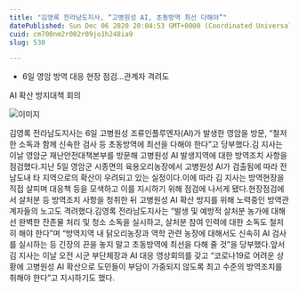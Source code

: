 ```yaml
---
title: "김영록 전라남도지사, “고병원성 AI, 초동방역 최선 다해야”"
datePublished: Sun Dec 06 2020 20:04:53 GMT+0000 (Coordinated Universal Time)
cuid: cm700nm2r002r09jo1h248ia9
slug: 530

---
```



- 6일 영암 방역 대응 현장 점검…관계자 격려도

AI 확산 방지대책 회의

![이미지](https://cdn.hashnode.com/res/hashnode/image/upload/v1739250186058/2ec47125-c8ef-4689-b64e-6f882704e2c6.jpeg)

김영록 전라남도지사는 6일 고병원성 조류인플루엔자(AI)가 발생한 영암을 방문, “철저한 소독과 함께 신속한 검사 등 초동방역에 최선을 다해야 한다”고 당부했다.김 지사는 이날 영암군 재난안전대책본부를 방문해 고병원성 AI 발생지역에 대한 방역조치 사항을 점검했다.지난 5일 영암군 시종면의 육용오리농장에서 고병원성 AI가 검출됨에 따라 전남도내 타 지역으로의 확산이 우려되고 있는 실정이다.이에 따라 김 지사는 방역현장을 직접 살피며 대응책 등을 모색하고 이를 지시하기 위해 점검에 나서게 됐다.현장점검에서 살처분 등 방역조치 사항을 청취한 뒤 고병원성 AI 확산 방지를 위해 노력중인 방역관계자들의 노고도 격려했다.김영록 전라남도지사는 “발생 및 예방적 살처분 농가에 대해선 완벽한 잔존물 처리 및 청소 소독을 실시하고, 살처분 참여 인력에 대한 소독도 철저히 해야 한다”며 “방역지역 내 닭오리농장과 역학 관련 농장에 대해서도 신속히 AI 검사를 실시하는 등 긴장의 끈을 놓지 말고 초동방역에 최선을 다해 줄 것”을 당부했다.앞서 김 지사는 이날 오전 시군 부단체장과 AI 대응 영상회의를 갖고 “코로나19로 어려운 상황에 고병원성 AI 확산으로 도민들이 부담이 가중되지 않도록 최고 수준의 방역조치를 취해야 한다”고 지시하기도 했다.